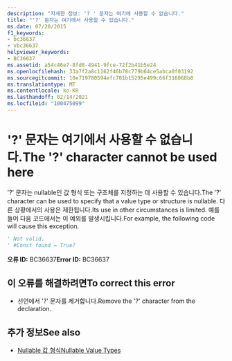 ```yaml
---
description: "자세한 정보: '? ' 문자는 여기에 사용할 수 없습니다."
title: "'?' 문자는 여기에서 사용할 수 없습니다."
ms.date: 07/20/2015
f1_keywords:
- bc36637
- vbc36637
helpviewer_keywords:
- BC36637
ms.assetid: a54c46e7-8fd8-4941-9fce-72f2b41b5e24
ms.openlocfilehash: 33a7f2a8c1162f46b78c779b64ce5abca0f03192
ms.sourcegitcommit: 10e719780594efc781b15295e499c66f316068b8
ms.translationtype: MT
ms.contentlocale: ko-KR
ms.lasthandoff: 02/14/2021
ms.locfileid: "100475099"
---
```

# <a name="the--character-cannot-be-used-here"></a><span data-ttu-id="3d768-103">'?' 문자는 여기에서 사용할 수 없습니다.</span><span class="sxs-lookup"><span data-stu-id="3d768-103">The '?' character cannot be used here</span></span>

<span data-ttu-id="3d768-104">'?' 문자는 nullable인 값 형식 또는 구조체를 지정하는 데 사용할 수 있습니다.</span><span class="sxs-lookup"><span data-stu-id="3d768-104">The '?' character can be used to specify that a value type or structure is nullable.</span></span> <span data-ttu-id="3d768-105">다른 상황에서의 사용은 제한됩니다.</span><span class="sxs-lookup"><span data-stu-id="3d768-105">Its use in other circumstances is limited.</span></span> <span data-ttu-id="3d768-106">예를 들어 다음 코드에서는 이 예외를 발생시킵니다.</span><span class="sxs-lookup"><span data-stu-id="3d768-106">For example, the following code will cause this exception.</span></span>  
  
```vb  
' Not valid.  
' #Const found = True?  
```  
  
 <span data-ttu-id="3d768-107">**오류 ID:** BC36637</span><span class="sxs-lookup"><span data-stu-id="3d768-107">**Error ID:** BC36637</span></span>  
  
## <a name="to-correct-this-error"></a><span data-ttu-id="3d768-108">이 오류를 해결하려면</span><span class="sxs-lookup"><span data-stu-id="3d768-108">To correct this error</span></span>  
  
- <span data-ttu-id="3d768-109">선언에서 '?' 문자를 제거합니다.</span><span class="sxs-lookup"><span data-stu-id="3d768-109">Remove the '?' character from the declaration.</span></span>  
  
## <a name="see-also"></a><span data-ttu-id="3d768-110">추가 정보</span><span class="sxs-lookup"><span data-stu-id="3d768-110">See also</span></span>

- [<span data-ttu-id="3d768-111">Nullable 값 형식</span><span class="sxs-lookup"><span data-stu-id="3d768-111">Nullable Value Types</span></span>](../programming-guide/language-features/data-types/nullable-value-types.md)
